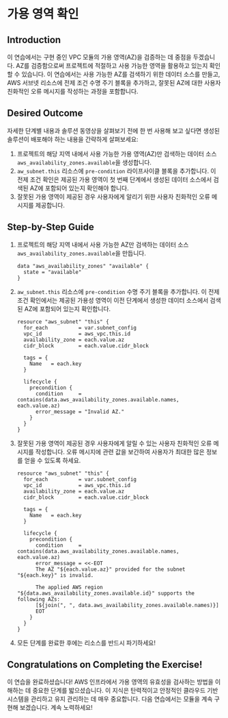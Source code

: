 # 가용 영역 확인

## Introduction

이 연습에서는 구현 중인 VPC 모듈의 가용 영역(AZ)을 검증하는 데 중점을 두겠습니다. AZ를 검증함으로써 프로젝트에 적절하고 사용 가능한 영역을 활용하고 있는지 확인할 수 있습니다. 이 연습에서는 사용 가능한 AZ를 검색하기 위한 데이터 소스를 만들고, AWS 서브넷 리소스에 전제 조건 수명 주기 블록을 추가하고, 잘못된 AZ에 대한 사용자 친화적인 오류 메시지를 작성하는 과정을 포함합니다.

## Desired Outcome

자세한 단계별 내용과 솔루션 동영상을 살펴보기 전에 한 번 사용해 보고 싶다면 생성된 솔루션이 배포해야 하는 내용을 간략하게 살펴보세요:

1. 프로젝트의 해당 지역 내에서 사용 가능한 가용 영역(AZ)만 검색하는 데이터 소스 `aws_availability_zones.available`을 생성합니다.
2. `aw_subnet.this` 리소스에 `pre-condition` 라이프사이클 블록을 추가합니다. 이 전제 조건 확인은 제공된 가용 영역이 첫 번째 단계에서 생성된 데이터 소스에서 검색된 AZ에 포함되어 있는지 확인해야 합니다.
3. 잘못된 가용 영역이 제공된 경우 사용자에게 알리기 위한 사용자 친화적인 오류 메시지를 제공합니다.

## Step-by-Step Guide

1. 프로젝트의 해당 지역 내에서 사용 가능한 AZ만 검색하는 데이터 소스 `aws_availability_zones.available`을 만듭니다.

    ```
    data "aws_availability_zones" "available" {
      state = "available"
    }
    ```

2. `aw_subnet.this` 리소스에 `pre-condition` 수명 주기 블록을 추가합니다. 이 전제 조건 확인에서는 제공된 가용성 영역이 이전 단계에서 생성한 데이터 소스에서 검색된 AZ에 포함되어 있는지 확인합니다.

    ```
    resource "aws_subnet" "this" {
      for_each          = var.subnet_config
      vpc_id            = aws_vpc.this.id
      availability_zone = each.value.az
      cidr_block        = each.value.cidr_block

      tags = {
        Name   = each.key
      }

      lifecycle {
        precondition {
          condition     = contains(data.aws_availability_zones.available.names, each.value.az)
          error_message = "Invalid AZ."
        }
      }
    }
    ```

3. 잘못된 가용 영역이 제공된 경우 사용자에게 알릴 수 있는 사용자 친화적인 오류 메시지를 작성합니다. 오류 메시지에 관련 값을 보간하여 사용자가 최대한 많은 정보를 얻을 수 있도록 하세요.

    ```
    resource "aws_subnet" "this" {
      for_each          = var.subnet_config
      vpc_id            = aws_vpc.this.id
      availability_zone = each.value.az
      cidr_block        = each.value.cidr_block

      tags = {
        Name   = each.key
      }

      lifecycle {
        precondition {
          condition     = contains(data.aws_availability_zones.available.names, each.value.az)
          error_message = <<-EOT
          The AZ "${each.value.az}" provided for the subnet "${each.key}" is invalid.

          The applied AWS region "${data.aws_availability_zones.available.id}" supports the following AZs:
          [${join(", ", data.aws_availability_zones.available.names)}]
          EOT
        }
      }
    }
    ```

4. 모든 단계를 완료한 후에는 리소스를 반드시 파기하세요!

## Congratulations on Completing the Exercise!

이 연습을 완료하셨습니다! AWS 인프라에서 가용 영역의 유효성을 검사하는 방법을 이해하는 데 중요한 단계를 밟으셨습니다. 이 지식은 탄력적이고 안정적인 클라우드 기반 시스템을 관리하고 유지 관리하는 데 매우 중요합니다. 다음 연습에서는 모듈을 계속 구현해 보겠습니다. 계속 노력하세요!
